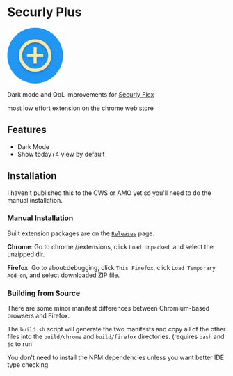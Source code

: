 # Securly Plus

![icon](src/icons/icon-128.png)

Dark mode and QoL improvements for [Securly Flex](https://flex.securly.com/)

most low effort extension on the chrome web store

## Features

* Dark Mode
* Show today+4 view by default

## Installation

I haven't published this to the CWS or AMO yet so you'll need to do the manual installation.

### Manual Installation

Built extension packages are on the [`Releases`](https://github.com/grimsteel/securly-plus/releases) page.

**Chrome**: Go to chrome://extensions, click `Load Unpacked`, and select the unzipped dir.

**Firefox**: Go to about:debugging, click `This Firefox`, click `Load Temporary Add-on`, and select downloaded ZIP file.

### Building from Source

There are some minor manifest differences between Chromium-based browsers and Firefox.

The `build.sh` script will generate the two manifests and copy all of the other files into the `build/chrome` and `build/firefox` directories. (requires `bash` and `jq` to run

You don't need to install the NPM dependencies unless you want better IDE type checking.
